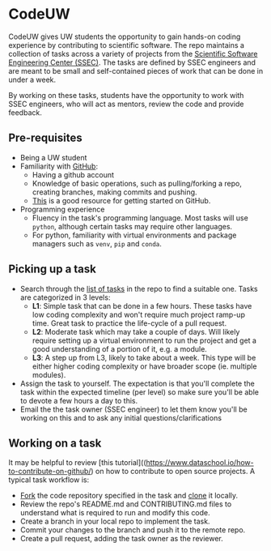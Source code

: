 # CodeUW

CodeUW gives UW students the opportunity to gain hands-on coding experience by contributing to scientific software. The repo maintains a collection
of tasks across a variety of projects from the [Scientific Software Engineering Center (SSEC)](https://escience.washington.edu/software-engineering/ssec/). The tasks are defined by SSEC engineers and are meant to be small and self-contained pieces of work that can be done in under a week. 

By working on these tasks, students have the opportunity to work with SSEC engineers, who will act as mentors, review the code and provide feedback.


## Pre-requisites

- Being a UW student
- Familiarity with [GitHub](https://github.com):
    - Having a github account
    - Knowledge of basic operations, such as pulling/forking a repo, creating branches, making commits and pushing. 
    - [This](https://www.dataschool.io/how-to-contribute-on-github/) is a good resource for getting started on GitHub. 
- Programming experience
    - Fluency in the task's programming language. Most tasks will use `python`, although certain tasks may require other languages.
    - For python, familiarity with virtual environments and package managers such as `venv`, `pip` and `conda`.    


## Picking up a task

- Search through the [list of tasks](https://github.com/uw-ssec/codeuw/issues?q=is%3Aopen+is%3Aissue+label%3ATask) in the repo to find a suitable one. Tasks are categorized in 3 levels:
    - **L1**: Simple task that can be done in a few hours. These tasks have low coding complexity and won't require much project ramp-up time. Great task to practice the life-cycle of a pull request.
    - **L2**: Moderate task which may take a couple of days. Will likely require setting up a virtual environment to run the project and get a good understanding of a portion of it, e.g. a module.
    - **L3**: A step up from L3, likely to take about a week. This type will be either higher coding complexity or have broader scope (ie. multiple modules). 
- Assign the task to yourself. The expectation is that you'll complete the task within the expected timeline (per level) so make sure you'll be able to devote a few hours a day to this.
- Email the the task owner (SSEC engineer) to let them know you'll be working on this and to ask any initial questions/clarifications 

## Working on a task

It may be helpful to review [this tutorial]((https://www.dataschool.io/how-to-contribute-on-github/) on how to contribute to open source projects. A typical task workflow is:

- [Fork](https://docs.github.com/en/get-started/quickstart/fork-a-repo) the code repository specified in the task and [clone](https://docs.github.com/en/repositories/creating-and-managing-repositories/cloning-a-repository) it locally.
- Review the repo's README.md and CONTRIBUTING.md files to understand what is required to run and modify this code. 
- Create a branch in your local repo to implement the task.
- Commit your changes to the branch and push it to the remote repo.
- Create a pull request, adding the task owner as the reviewer.
